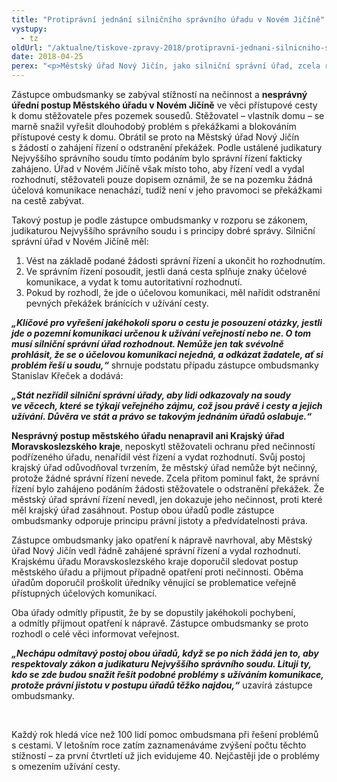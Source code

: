 ```yaml
---
title: "Protiprávní jednání silničního správního úřadu v Novém Jičíně"
vystupy:
  - tz
oldUrl: "/aktualne/tiskove-zpravy-2018/protipravni-jednani-silnicniho-spravniho-uradu-v-novem-jicine"
date: 2018-04-25
perex: "<p>Městský úřad Nový Jičín, jako silniční správní úřad, zcela rezignoval na svou zákonnou povinnost, když se odmítl zabývat problémem překážek na přístupové cestě k domu. Toto pochybení nenapravil ani Krajský úřad Moravskoslezského kraje, když úřadu v Novém Jičíně nenařídil postupovat v souladu s právními předpisy a judikaturou soudů.</p>"
---
```


<!-- imported from the old website -->

<p>Zástupce ombudsmanky se zabýval stížností na nečinnost a <b>nesprávný úřední postup Městského úřadu v Novém Jičíně</b> ve věci přístupové cesty k domu stěžovatele přes pozemek sousedů. Stěžovatel – vlastník domu – se marně snažil vyřešit dlouhodobý problém s překážkami a blokováním přístupové cesty k domu. Obrátil se proto na Městský úřad Nový Jičín s žádostí o zahájení řízení o odstranění překážek. Podle ustálené judikatury Nejvyššího správního soudu tímto podáním bylo správní řízení fakticky zahájeno. Úřad v Novém Jičíně však místo toho, aby řízení vedl a vydal rozhodnutí, stěžovateli pouze dopisem oznámil, že se na pozemku žádná účelová komunikace nenachází, tudíž není v jeho pravomoci se překážkami na cestě zabývat. </p> <p>Takový postup je podle zástupce ombudsmanky v rozporu se zákonem, judikaturou Nejvyššího správního soudu i s principy dobré správy. Silniční správní úřad v Novém Jičíně měl:</p><ol><li>Vést na základě podané žádosti správní řízení a ukončit ho rozhodnutím.</li><li>Ve správním řízení posoudit, jestli daná cesta splňuje znaky účelové komunikace, a vydat k tomu autoritativní rozhodnutí.</li><li>Pokud by rozhodl, že jde o účelovou komunikaci, měl nařídit odstranění pevných překážek bránících v užívání cesty.</li></ol> <p><i><b>„Klíčové pro vyřešení jakéhokoli sporu o cestu je posouzení otázky, jestli jde o pozemní komunikaci určenou k užívání veřejností nebo ne. O tom musí silniční správní úřad rozhodnout. Nemůže jen tak svévolně prohlásit, že se o účelovou komunikaci nejedná, a odkázat žadatele, ať si problém řeší u soudu,“</b></i> shrnuje podstatu případu zástupce ombudsmanky Stanislav Křeček a dodává:</p><p> <i><b>„Stát nezřídil silniční správní úřady, aby lidi odkazovaly na soudy ve věcech, které se týkají veřejného zájmu, což jsou právě i cesty a jejich užívání. Důvěra ve stát a právo se takovým jednáním úřadů oslabuje.“</b> </i></p> <p><b>Nesprávný postup městského úřadu nenapravil ani Krajský úřad Moravskoslezského kraje</b>, neposkytl stěžovateli ochranu před nečinností podřízeného úřadu, nenařídil vést řízení a vydat rozhodnutí. Svůj postoj krajský úřad odůvodňoval tvrzením, že městský úřad nemůže být nečinný, protože žádné správní řízení nevede. Zcela přitom pominul fakt, že správní řízení bylo zahájeno podáním žádosti stěžovatele o odstranění překážek. Že městský úřad správní řízení nevedl, jen dokazuje jeho nečinnost, proti které měl krajský úřad zasáhnout. Postup obou úřadů podle zástupce ombudsmanky odporuje principu právní jistoty a předvídatelnosti práva.</p> <p>Zástupce ombudsmanky jako opatření k nápravě navrhoval, aby Městský úřad Nový Jičín vedl řádně zahájené správní řízení a vydal rozhodnutí. Krajskému úřadu Moravskoslezského kraje doporučil sledovat postup městského úřadu a přijmout případně opatření proti nečinnosti. Oběma úřadům doporučil proškolit úředníky věnující se problematice veřejně přístupných účelových komunikací.</p> <p>Oba úřady odmítly připustit, že by se dopustily jakéhokoli pochybení, a odmítly přijmout opatření k nápravě. Zástupce ombudsmanky se proto rozhodl o celé věci informovat veřejnost.</p> <p><i><b>„Nechápu odmítavý postoj obou úřadů, když se po nich žádá jen to, aby respektovaly zákon a judikaturu Nejvyššího správního soudu. Lituji ty, kdo se zde budou snažit řešit podobné problémy s užíváním komunikace, protože právní jistotu v postupu úřadů těžko najdou,“</b></i> uzavírá zástupce ombudsmanky.</p> <p> </p> <p>Každý rok hledá více než 100 lidí pomoc ombudsmana při řešení problémů s cestami. V letošním roce zatím zaznamenáváme zvýšení počtu těchto stížností – za první čtvrtletí už jich evidujeme 40. Nejčastěji jde o problémy s omezením užívání cesty.</p>
